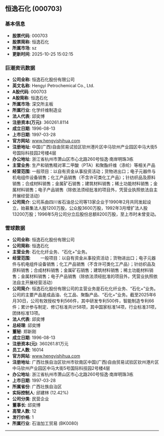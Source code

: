 ## 恒逸石化 (000703)

### 基本信息

- **股票代码**: 000703
- **股票简称**: 恒逸石化
- **所属市场**: sz
- **更新时间**: 2025-10-25 15:02:15

### 巨潮资讯数据

- **公司全称**: 恒逸石化股份有限公司
- **英文名称**: Hengyi Petrochemical Co., Ltd.
- **A股代码**: 000703
- **A股简称**: 恒逸石化
- **所属市场**: 深交所主板
- **所属行业**: 化学纤维制造业
- **法人代表**: 邱奕博
- **注册资本(万元)**: 360261.8114
- **成立日期**: 1996-08-13
- **上市日期**: 1997-03-28
- **官方网站**: www.hengyishihua.com
- **注册地址**: 中国(广西)自由贸易试验区钦州港片区中马钦州产业园区中马大街5号国际科技园2号楼4层
- **办公地址**: 浙江省杭州市萧山区市心北路260号恒逸·南岸明珠3栋
- **主营业务**: 生产和销售精对苯二甲酸（PTA）和聚酯纤维（涤纶）等相关产品
- **经营范围**: 一般项目：以自有资金从事投资活动；货物进出口；电子元器件与机电组件设备销售；化工产品销售（不含许可类化工产品）；针纺织品及原料销售；合成材料销售；金属矿石销售；建筑材料销售；稀土功能材料销售；金属材料销售；电子产品销售（除依法须经批准的项目外，凭营业执照依法自主开展经营活动）
- **公司简介**: 公司系由四川省石油总公司等13家企业于1990年2月共同发起设立，始募集法人股1200万股，公众股3600万股，1992年3月增扩法人股13200万股；1996年5月公司分立后股份总额8200万股，至上市时未曾变动。

### 雪球数据

- **公司全称**: 恒逸石化股份有限公司
- **公司简称**: 恒逸石化
- **主营业务**: 石化化纤业务、“石化+”业务。
- **经营范围**: 　　一般项目：以自有资金从事投资活动；货物进出口；电子元器件与机电组件设备销售；化工产品销售（不含许可类化工产品）；针纺织品及原料销售；合成材料销售；金属矿石销售；建筑材料销售；稀土功能材料销售；金属材料销售；电子产品销售（除依法须经批准的项目外，凭营业执照依法自主开展经营活动）
- **公司简介**: 恒逸石化股份有限公司的主营业务是石化化纤业务、“石化+”业务。公司的主要产品是成品油、化工品、聚酯产品、“石化+”业务。截至2025年6月30日，公司有效授权专利566件，其中研发专利500件，智能制造专利66件；累计参与制定、修订标准共计58项，其中国家标准14项，行业标准31项，团体标准13项。
- **法人代表**: 邱奕博
- **总经理**: 邱奕博
- **董秘**: 郑新刚
- **成立日期**: 1996-08-13
- **注册资本(元)**: 360261.81万元
- **员工人数**: 16014
- **官方网站**: www.hengyishihua.com
- **注册地址**: 广西壮族自治区钦州市钦南区中国(广西)自由贸易试验区钦州港片区中马钦州产业园区中马大街5号国际科技园2号楼4层
- **办公地址**: 浙江省杭州市萧山区市心北路260号恒逸·南岸明珠3栋
- **上市日期**: 1997-03-28
- **所属省份**: 广西壮族自治区
- **实际控制人**: 邱建林 (12.42%)
- **公司分类**: 民营企业
- **董事长**: 邱奕博
- **高管人数**: 12
- **发行价格**: 1
- **所属行业**: 石油加工贸易 (BK0080)

---